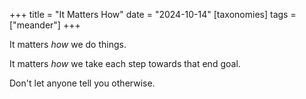 +++
title = "It Matters How"
date = "2024-10-14"
[taxonomies]
tags = ["meander"]
+++

It matters _how_ we do things.

It matters _how_ we take each step towards that end goal.

Don't let anyone tell you otherwise.
